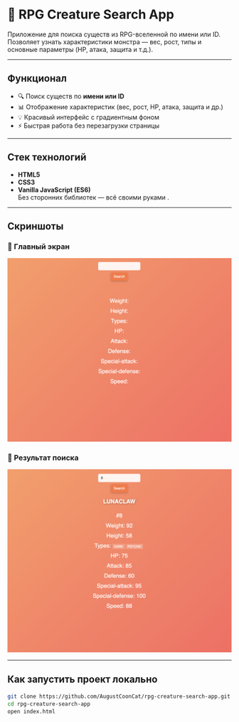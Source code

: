 # 🐲 RPG Creature Search App

Приложение для поиска существ из RPG-вселенной по имени или ID.  
Позволяет узнать характеристики монстра — вес, рост, типы и основные параметры (HP, атака, защита и т.д.).

---

## Функционал
- 🔍 Поиск существ по **имени или ID**
- 📊 Отображение характеристик (вес, рост, HP, атака, защита и др.)
- 💡 Красивый интерфейс с градиентным фоном
- ⚡ Быстрая работа без перезагрузки страницы

---

## Стек технологий
- **HTML5**
- **CSS3**
- **Vanilla JavaScript (ES6)**  
Без сторонних библиотек — всё своими руками .

---

## Скриншоты

### 🔸 Главный экран
![Главный экран](./MainPage.png)

### 🔸 Результат поиска
![Результат поиска](./Search.png)

---

## Как запустить проект локально
```bash
git clone https://github.com/AugustCoonCat/rpg-creature-search-app.git
cd rpg-creature-search-app
open index.html
